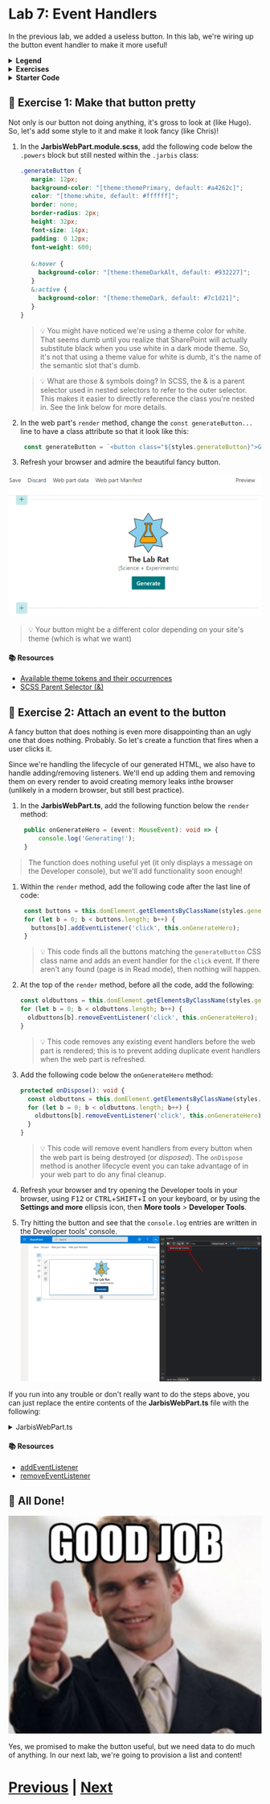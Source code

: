 # Lab 7: Event Handlers

In the previous lab, we added a useless button. In this lab, we're wiring up the button event handler to make it more useful!

<details>
<summary><b>Legend</b></summary>

|Icon|Meaning|
|---|---|
|:rocket:|Exercise|
|:apple:|Mac specific instructions|
|:shield:|Admin mode required|
|:bulb:|Hot tip!|
|:books:|Resources|

</details>

<details>
<summary><b>Exercises</b></summary>

  1. [Make that button pretty](#rocket-exercise-1-make-that-button-pretty)
  1. [Attach an event to the button](#rocket-exercise-2-attach-an-event-to-the-button)
</details>

<details>
<summary><b>Starter Code</b></summary>

If you skipped the previous step, or just want to start here, you can find the code ready to go in the [Lab 07 Starter](https://github.com/SPFxHeroes/J.A.R.B.I.S./tree/Start-of-Lab-07) branch.

</details>

## :rocket: Exercise 1: Make that button pretty

Not only is our button not doing anything, it's gross to look at (like Hugo). So, let's add some style to it and make it look fancy (like Chris)!

1. In the **JarbisWebPart.module.scss**, add the following code below the `.powers` block but still nested within the `.jarbis` class:

   ```SCSS
   .generateButton {
      margin: 12px;
      background-color: "[theme:themePrimary, default: #a4262c]";
      color: "[theme:white, default: #ffffff]";
      border: none;
      border-radius: 2px;
      height: 32px;
      font-size: 14px;
      padding: 0 12px;
      font-weight: 600;
    
      &:hover {
        background-color: "[theme:themeDarkAlt, default: #932227]";
      }
      &:active {
        background-color: "[theme:themeDark, default: #7c1d21]";
      }
   }
   ```
   > :bulb: You might have noticed we're using a theme color for white. That seems dumb until you realize that SharePoint will actually substitute black when you use white in a dark mode theme. So, it's not that using a theme value for white is dumb, it's the name of the semantic slot that's dumb.

   > :bulb: What are those & symbols doing? In SCSS, the & is a parent selector used in nested selectors to refer to the outer selector. This makes it easier to directly reference the class you're nested in. See the link below for more details.

1. In the web part's `render` method, change the `const generateButton...` line to have a class attribute so that it look like this:

    ```typescript
     const generateButton = `<button class="${styles.generateButton}">Generate</button>`;
    ```

1. Refresh your browser and admire the beautiful fancy button.

![Fancy button!](assets/fancybutton.png)

> :bulb: Your button might be a different color depending on your site's theme (which is what we want)

#### :books: Resources
- [Available theme tokens and their occurrences](https://learn.microsoft.com/en-us/sharepoint/dev/spfx/use-theme-colors-in-your-customizations#available-theme-tokens-and-their-occurrences)
- [SCSS Parent Selector (&)](https://sass-lang.com/documentation/style-rules/parent-selector)


## :rocket: Exercise 2: Attach an event to the button

A fancy button that does nothing is even more disappointing than an ugly one that does nothing. Probably. So let's create a function that fires when a user clicks it.

Since we're handling the lifecycle of our generated HTML, we also have to handle adding/removing listeners. We'll end up adding them and removing them on every render to avoid creating memory leaks inthe browser (unlikely in a modern browser, but still best practice).

1. In the **JarbisWebPart.ts**, add the following function below the `render` method:

   ```TypeScript
    public onGenerateHero = (event: MouseEvent): void => {
        console.log('Generating!');
    }
   ```
  > The function does nothing useful yet (it only displays a message on the Developer console), but we'll add functionality soon enough!
  
1. Within the `render` method, add the following code after the last line of code:
   ```TypeScript
    const buttons = this.domElement.getElementsByClassName(styles.generateButton);
    for (let b = 0; b < buttons.length; b++) {
      buttons[b].addEventListener('click', this.onGenerateHero);
    }
   ```
   > :bulb: This code finds all the buttons matching the `generateButton` CSS class name and adds an event handler for the `click` event. If there aren't any found (page is in Read mode), then nothing will happen.

1. At the top of the `render` method, before all the code, add the following:
    ```TypeScript
    const oldbuttons = this.domElement.getElementsByClassName(styles.generateButton);
    for (let b = 0; b < oldbuttons.length; b++) {
      oldbuttons[b].removeEventListener('click', this.onGenerateHero);
    }
    ```
    > :bulb: This code removes any existing event handlers before the web part is rendered; this is to prevent adding duplicate event handlers when the web part is refreshed.

1. Add the following code below the `onGenerateHero` method:
    ```TypeScript
    protected onDispose(): void {
      const oldbuttons = this.domElement.getElementsByClassName(styles.generateButton);
      for (let b = 0; b < oldbuttons.length; b++) {
        oldbuttons[b].removeEventListener('click', this.onGenerateHero);
      }
    }
    ```
    > :bulb: This code will remove event handlers from every button when the web part is being destroyed (or _disposed_). The `onDispose` method is another lifecycle event you can take advantage of in your web part to do any final cleanup.

1. Refresh your browser and try opening the Developer tools in your browser, using <kbd>F12</kbd> or <kbd>CTRL</kbd>+<kbd>SHIFT</kbd>+<kbd>I</kbd> on your keyboard, or by using the **Settings and more** ellipsis icon, then **More tools** > **Developer Tools**.

1. Try hitting the button and see that the `console.log` entries are written in the Developer tools' console.
   ![Console action](assets/console.png)  

If you run into any trouble or don't really want to do the steps above, you can just replace the entire contents of the **JarbisWebPart.ts** file with the following:

<details>
<summary>JarbisWebPart.ts</summary>

```TypeScript
import { escape } from '@microsoft/sp-lodash-subset';
import { Version, DisplayMode } from '@microsoft/sp-core-library';
import {
  IPropertyPaneConfiguration,
  PropertyPaneTextField
} from '@microsoft/sp-property-pane';
import { BaseClientSideWebPart } from '@microsoft/sp-webpart-base';
import { IReadonlyTheme } from '@microsoft/sp-component-base';

import styles from './JarbisWebPart.module.scss';
import icons from './HeroIcons.module.scss';
import * as strings from 'JarbisWebPartStrings';

export interface IJarbisWebPartProps {
  name: string;
  primaryPower: string;
  secondaryPower: string;
  foregroundColor: string;
  backgroundColor: string;
  foregroundIcon: string;
  backgroundIcon: string;
}

export default class JarbisWebPart extends BaseClientSideWebPart<IJarbisWebPartProps> {

  public render(): void {
    const oldbuttons = this.domElement.getElementsByClassName(styles.generateButton);
    for (let b = 0; b < oldbuttons.length; b++) {
      oldbuttons[b].removeEventListener('click', this.onGenerateHero);
    }

    const hero = `
      <div class="${styles.logo} ${icons.heroIcons}">
        <i class="${this.getIconClass(escape(this.properties.backgroundIcon))} ${styles.background}" style="color:${escape(this.properties.backgroundColor)};"></i>
        <i class="${this.getIconClass(escape(this.properties.foregroundIcon))} ${styles.foreground}" style="color:${escape(this.properties.foregroundColor)};"></i>
      </div>
      <div class="${styles.name}">
        The ${escape(this.properties.name)}
      </div>
      <div class="${styles.powers}">
        (${escape(this.properties.primaryPower)} + ${escape(this.properties.secondaryPower)})
      </div>`;

    const generateButton = `<button class=${styles.generateButton}>Generate</button>`;

    this.domElement.innerHTML = `
      <div class="${styles.jarbis}">
        ${hero}
        ${this.displayMode === DisplayMode.Edit ? generateButton : ""}
      </div>`;

    const buttons = this.domElement.getElementsByClassName(styles.generateButton);
    for (let b = 0; b < buttons.length; b++) {
      buttons[b].addEventListener('click', this.onGenerateHero);
    }
  }

  private onGenerateHero = (event: MouseEvent): void => {
    console.log('Generating!');
  }

  private getIconClass(iconName: string): string {
    const iconKey: string = "icon" + iconName;
    if (this.hasKey(icons, iconKey)) {
      return icons[iconKey];
    }
  }

  private hasKey<O extends object>(obj: O, key: PropertyKey): key is keyof O {
    return key in obj;
  }

  protected onThemeChanged(currentTheme: IReadonlyTheme | undefined): void {
    if (!currentTheme) {
      return;
    }

    const {
      semanticColors
    } = currentTheme;

    if (semanticColors) {
      this.domElement.style.setProperty('--bodyText', semanticColors.bodyText || null);
      this.domElement.style.setProperty('--link', semanticColors.link || null);
      this.domElement.style.setProperty('--linkHovered', semanticColors.linkHovered || null);
    }

  }

  protected get dataVersion(): Version {
    return Version.parse('1.0');
  }

  protected getPropertyPaneConfiguration(): IPropertyPaneConfiguration {
    return {
      pages: [
        {
          header: {
            description: strings.PropertyPaneDescription
          },
          groups: [
            {
              groupName: strings.BasicGroupName,
              groupFields: [
                PropertyPaneTextField('foregroundIcon', {
                  label: "Foreground Icon"
                }),
                PropertyPaneTextField('primaryPower', {
                  label: "Primary Power"
                })
              ]
            }
          ]
        }
      ]
    };
  }

  protected onDispose(): void {
    const oldbuttons = this.domElement.getElementsByClassName(styles.generateButton);
    for (let b = 0; b < oldbuttons.length; b++) {
      oldbuttons[b].removeEventListener('click', this.onGenerateHero);
    }
  }
}
```

</details>

#### :books: Resources
- [addEventListener](https://developer.mozilla.org/en-US/docs/Web/API/EventTarget/addEventListener)
- [removeEventListener](https://developer.mozilla.org/en-US/docs/Web/API/EventTarget/removeEventListener)


## :tada: All Done!
![Great Job!](assets/GreatJob.png)

Yes, we promised to make the button useful, but we need data to do much of anything. In our next lab, we're going to provision a list and content!

# [Previous](../Lab06/README.md) | [Next](../Lab08/README.md)